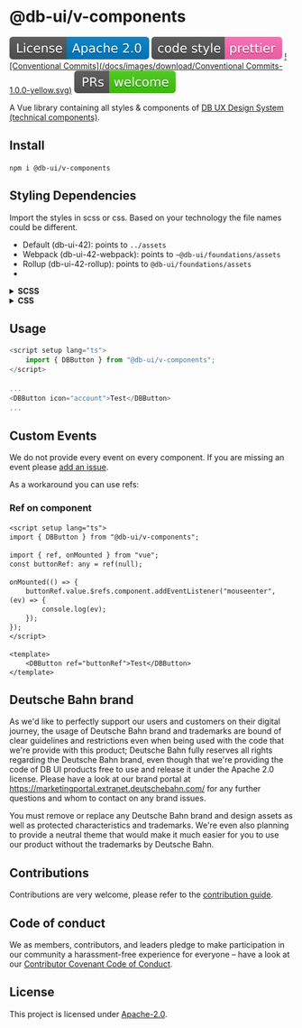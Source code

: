 # @db-ui/v-components

![Apache 2.0 license badge](/docs/images/download/License-Apache_2.0-blue.svg)
[![code style: prettier](/docs/images/download/code_style-prettier-ff69b4.svg?style=flat-square)](https://github.com/prettier/prettier)
[![Conventional Commits](/docs/images/download/Conventional Commits-1.0.0-yellow.svg)](https://conventionalcommits.org)
[![PRs Welcome](/docs/images/download/PRs-welcome-brightgreen.svg?style=flat-square)](https://makeapullrequest.com)

A Vue library containing all styles & components of [DB UX Design System (technical components)](https://github.com/db-ui/mono).

## Install

`npm i @db-ui/v-components`

## Styling Dependencies
Import the styles in scss or css. Based on your technology the file names could be different.

-   Default (db-ui-42): points to `../assets`
-   Webpack (db-ui-42-webpack): points to `~@db-ui/foundations/assets`
-   Rollup (db-ui-42-rollup): points to `@db-ui/foundations/assets`
-
<details>
  <summary><strong>SCSS</strong></summary>

```scss
// style.scss
@use "@db-ui/components/build/styles/db-ui-42-rollup" as *;
```

```ts
// main.ts
import "./style.scss";
import "@db-ui/v-components/dist/style.css";
```

</details>
<details>
  <summary><strong>CSS</strong></summary>

```ts
// main.ts
import "@db-ui/components/build/styles/db-ui-42-rollup.css";
import "@db-ui/v-components/dist/style.css";
```

</details>

## Usage

```ts
<script setup lang="ts">
	import { DBButton } from "@db-ui/v-components";
</script>

...
<DBButton icon="account">Test</DBButton>
...
```

## Custom Events

We do not provide every event on every component. If you are missing an event please [add an issue](https://github.com/db-ui/mono/issues).

As a workaround you can use refs:

### Ref on component

```vue
<script setup lang="ts">
import { DBButton } from "@db-ui/v-components";

import { ref, onMounted } from "vue";
const buttonRef: any = ref(null);

onMounted(() => {
	buttonRef.value.$refs.component.addEventListener("mouseenter", (ev) => {
		console.log(ev);
	});
});
</script>

<template>
	<DBButton ref="buttonRef">Test</DBButton>
</template>
```

## Deutsche Bahn brand

As we'd like to perfectly support our users and customers on their digital journey, the usage of Deutsche Bahn brand and trademarks are bound of clear guidelines and restrictions even when being used with the code that we're provide with this product; Deutsche Bahn fully reserves all rights regarding the Deutsche Bahn brand, even though that we're providing the code of DB UI products free to use and release it under the Apache 2.0 license.
Please have a look at our brand portal at <https://marketingportal.extranet.deutschebahn.com/> for any further questions and whom to contact on any brand issues.

You must remove or replace any Deutsche Bahn brand and design assets as well as protected characteristics and trademarks. We're even also planning to provide a neutral theme that would make it much easier for you to use our product without the trademarks by Deutsche Bahn.

## Contributions

Contributions are very welcome, please refer to the [contribution guide](https://github.com/db-ui/mono/blob/main/CONTRIBUTING.md).

## Code of conduct

We as members, contributors, and leaders pledge to make participation in our
community a harassment-free experience for everyone – have a look at our [Contributor Covenant Code of Conduct](https://github.com/db-ui/mono/blob/main/CODE-OF-CONDUCT.md).

## License

This project is licensed under [Apache-2.0](LICENSE).
